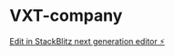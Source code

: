 # VXT-company

[Edit in StackBlitz next generation editor ⚡️](https://stackblitz.com/~/github.com/vongxay/VXT-company)